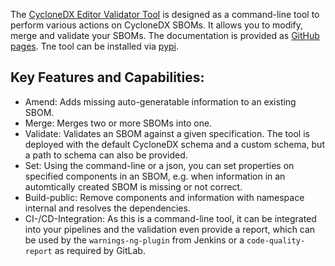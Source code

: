The [CycloneDX Editor Validator Tool](https://github.com/Festo-se/cyclonedx-editor-validator) is designed as a command-line tool to perform various actions on CycloneDX SBOMs. It allows you to modify, merge and validate your SBOMs.
The documentation is provided as [GitHub pages](https://festo-se.github.io/cyclonedx-editor-validator/). Tne tool can be installed via [pypi](https://pypi.org/project/cyclonedx-editor-validator/).

## Key Features and Capabilities:
- Amend: Adds missing auto-generatable information to an existing SBOM.
- Merge: Merges two or more SBOMs into one.
- Validate: Validates an SBOM against a given specification. The tool is deployed with the default CycloneDX schema and a custom schema, but a path to schema can also be provided.
- Set: Using the command-line or a json, you can set properties on specified components in an SBOM, e.g. when information in an automtically created SBOM is missing or not correct.
- Build-public: Remove components and information with namespace internal and resolves the dependencies.
- CI-/CD-Integration: As this is a command-line tool, it can be integrated into your pipelines and the validation even provide a report, which can be used by the `warnings-ng-plugin` from Jenkins or a `code-quality-report` as required by GitLab.
